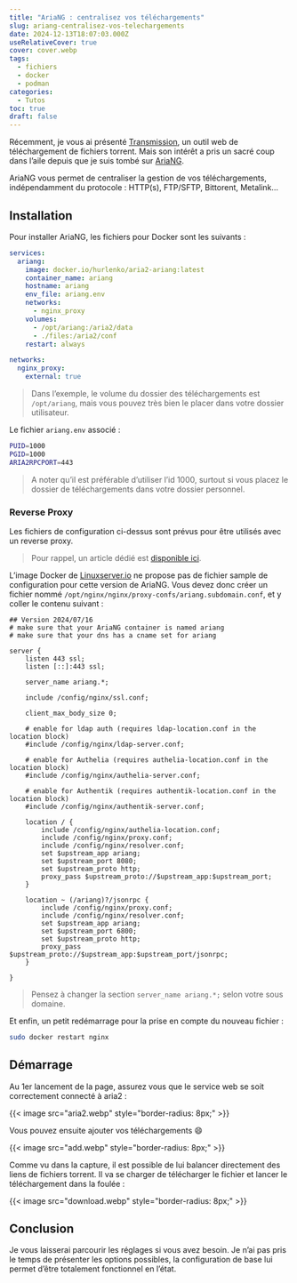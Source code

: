 ```yaml
---
title: "AriaNG : centralisez vos téléchargements"
slug: ariang-centralisez-vos-telechargements
date: 2024-12-13T18:07:03.000Z
useRelativeCover: true
cover: cover.webp
tags:
  - fichiers
  - docker
  - podman
categories:
  - Tutos
toc: true
draft: false
---
```


Récemment, je vous ai présenté [Transmission](/posts/transmission-un-client-torrent-web/), un outil web de téléchargement de fichiers torrent. Mais son intérêt a pris un sacré coup dans l’aile depuis que je suis tombé sur [AriaNG](https://github.com/hurlenko/aria2-ariang-docker).

AriaNG vous permet de centraliser la gestion de vos téléchargements, indépendamment du protocole : HTTP(s), FTP/SFTP, Bittorent, Metalink…

## Installation

Pour installer AriaNG, les fichiers pour Docker sont les suivants :

```yml
services:
  ariang:
    image: docker.io/hurlenko/aria2-ariang:latest
    container_name: ariang
    hostname: ariang
    env_file: ariang.env
    networks:
      - nginx_proxy
    volumes:
      - /opt/ariang:/aria2/data
      - ./files:/aria2/conf
    restart: always

networks:
  nginx_proxy:
    external: true
```

> Dans l’exemple, le volume du dossier des téléchargements est `/opt/ariang`, mais vous pouvez très bien le placer dans votre dossier utilisateur.

Le fichier `ariang.env` associé :

```bash
PUID=1000
PGID=1000
ARIA2RPCPORT=443
```

> A noter qu’il est préférable d’utiliser l’id 1000, surtout si vous placez le dossier de téléchargements dans votre dossier personnel.

### Reverse Proxy

Les fichiers de configuration ci-dessus sont prévus pour être utilisés avec un reverse proxy.

> Pour rappel, un article dédié est [disponible ici](/posts/reverse-proxy-nginx/).

L’image Docker de [Linuxserver.io](https://docs.linuxserver.io/general/swag/) ne propose pas de fichier sample de configuration pour cette version de AriaNG. Vous devez donc créer un fichier nommé `/opt/nginx/nginx/proxy-confs/ariang.subdomain.conf`, et y coller le contenu suivant :

```nginx
## Version 2024/07/16
# make sure that your AriaNG container is named ariang
# make sure that your dns has a cname set for ariang

server {
    listen 443 ssl;
    listen [::]:443 ssl;

    server_name ariang.*;

    include /config/nginx/ssl.conf;

    client_max_body_size 0;

    # enable for ldap auth (requires ldap-location.conf in the location block)
    #include /config/nginx/ldap-server.conf;

    # enable for Authelia (requires authelia-location.conf in the location block)
    #include /config/nginx/authelia-server.conf;

    # enable for Authentik (requires authentik-location.conf in the location block)
    #include /config/nginx/authentik-server.conf;

    location / {
        include /config/nginx/authelia-location.conf;
        include /config/nginx/proxy.conf;
        include /config/nginx/resolver.conf;
        set $upstream_app ariang;
        set $upstream_port 8080;
        set $upstream_proto http;
        proxy_pass $upstream_proto://$upstream_app:$upstream_port;
    }

    location ~ (/ariang)?/jsonrpc {
        include /config/nginx/proxy.conf;
        include /config/nginx/resolver.conf;
        set $upstream_app ariang;
        set $upstream_port 6800;
        set $upstream_proto http;
        proxy_pass $upstream_proto://$upstream_app:$upstream_port/jsonrpc;
    }

}
```

> Pensez à changer la section `server_name ariang.*;` selon votre sous domaine.

Et enfin, un petit redémarrage pour la prise en compte du nouveau fichier :

```bash
sudo docker restart nginx
```

## Démarrage

Au 1er lancement de la page, assurez vous que le service web se soit correctement connecté à aria2 :

{{< image src="aria2.webp" style="border-radius: 8px;" >}}

Vous pouvez ensuite ajouter vos téléchargements :smile:

{{< image src="add.webp" style="border-radius: 8px;" >}}

Comme vu dans la capture, il est possible de lui balancer directement des liens de fichiers torrent. Il va se charger de télécharger le fichier et lancer le téléchargement dans la foulée :

{{< image src="download.webp" style="border-radius: 8px;" >}}

## Conclusion

Je vous laisserai parcourir les réglages si vous avez besoin. Je n’ai pas pris le temps de présenter les options possibles, la configuration de base lui permet d’être totalement fonctionnel en l’état.
